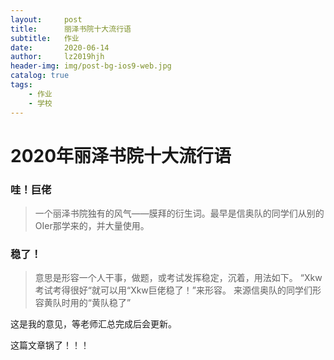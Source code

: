 ```yaml
---
layout:     post
title:      丽泽书院十大流行语
subtitle:   作业
date:       2020-06-14
author:     lz2019hjh
header-img: img/post-bg-ios9-web.jpg
catalog: true
tags:
    - 作业
    - 学校
---
```


# 2020年丽泽书院十大流行语

### 哇！巨佬

>一个丽泽书院独有的风气——膜拜的衍生词。最早是信奥队的同学们从别的OIer那学来的，并大量使用。

### 稳了！

>意思是形容一个人干事，做题，或考试发挥稳定，沉着，用法如下。
>“Xkw考试考得很好“就可以用“Xkw巨佬稳了！”来形容。
>来源信奥队的同学们形容黄队时用的“黄队稳了”

这是我的意见，等老师汇总完成后会更新。


这篇文章锅了！！！
